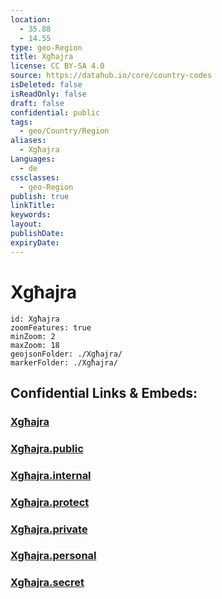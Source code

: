 ```yaml
---
location:
  - 35.88
  - 14.55
type: geo-Region
title: Xgħajra
license: CC BY-SA 4.0
source: https://datahub.io/core/country-codes
isDeleted: false
isReadOnly: false
draft: false
confidential: public
tags:
  - geo/Country/Region
aliases:
  - Xgħajra
Languages:
  - de
cssclasses:
  - geo-Region
publish: true
linkTitle:
keywords:
layout:
publishDate:
expiryDate:
---
```


# Xgħajra

```leaflet
id: Xgħajra
zoomFeatures: true 
minZoom: 2 
maxZoom: 18
geojsonFolder: ./Xgħajra/
markerFolder: ./Xgħajra/
```


## Confidential Links & Embeds: 

### [Xgħajra](/_Standards/Earth/Continent/Europe/Europe~South/Malta/Regions~Malta/Għawdex/counties~Għawdex/Xgħajra.md) 

### [Xgħajra.public](/_public/Earth/Continent/Europe/Europe~South/Malta/Regions~Malta/Għawdex/counties~Għawdex/Xgħajra.public.md) 

### [Xgħajra.internal](/_internal/Earth/Continent/Europe/Europe~South/Malta/Regions~Malta/Għawdex/counties~Għawdex/Xgħajra.internal.md) 

### [Xgħajra.protect](/_protect/Earth/Continent/Europe/Europe~South/Malta/Regions~Malta/Għawdex/counties~Għawdex/Xgħajra.protect.md) 

### [Xgħajra.private](/_private/Earth/Continent/Europe/Europe~South/Malta/Regions~Malta/Għawdex/counties~Għawdex/Xgħajra.private.md) 

### [Xgħajra.personal](/_personal/Earth/Continent/Europe/Europe~South/Malta/Regions~Malta/Għawdex/counties~Għawdex/Xgħajra.personal.md) 

### [Xgħajra.secret](/_secret/Earth/Continent/Europe/Europe~South/Malta/Regions~Malta/Għawdex/counties~Għawdex/Xgħajra.secret.md)

